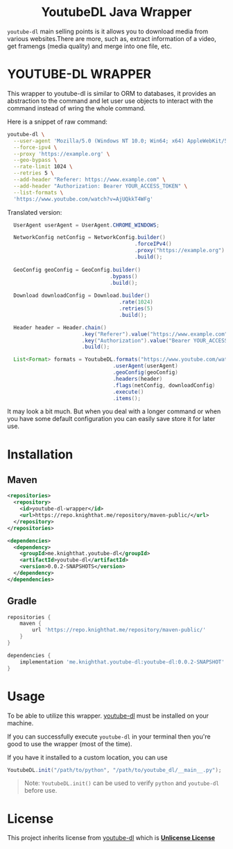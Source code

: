 <h1 align="center">
  YoutubeDL Java Wrapper
</h1>

`youtube-dl` main selling points is it allows you to download media from various websites.There are more, such as, extract information of a video, get framengs (media quality) and merge into one file, etc.

# YOUTUBE-DL WRAPPER

This wrapper to youtube-dl is similar to ORM to databases, it provides an abstraction to the command and let user use objects to interact with the command instead of wring the whole command.

Here is a snippet of raw command:

```sh
youtube-dl \
  --user-agent 'Mozilla/5.0 (Windows NT 10.0; Win64; x64) AppleWebKit/537.36 (KHTML, like Gecko) Chrome/123.0.0.0 Safari/537.3' \
  --force-ipv4 \
  --proxy 'https://example.org' \
  --geo-bypass \
  --rate-limit 1024 \
  --retries 5 \
  --add-header "Referer: https://www.example.com" \
  --add-header "Authorization: Bearer YOUR_ACCESS_TOKEN" \
  --list-formats \
  'https://www.youtube.com/watch?v=AjUQkkT4WFg'
```
Translated version:

```java
  UserAgent userAgent = UserAgent.CHROME_WINDOWS;

  NetworkConfig netConfig = NetworkConfig.builder()
                                         .forceIPv4()
                                         .proxy("https://example.org")
                                         .build();
                                    
  GeoConfig geoConfig = GeoConfig.builder()
                                 .bypass()
                                 .build();
                              
  Download downloadConfig = Download.builder()
                                    .rate(1024)
                                    .retries(5)
                                    .build();

  Header header = Header.chain()
                        .key("Referer").value("https://www.example.com")
                        .key("Authorization").value("Bearer YOUR_ACCESS_TOKEN")
                        .build();

  List<Format> formats = YoutubeDL.formats("https://www.youtube.com/watch?v=AjUQkkT4WFg")
                                  .userAgent(userAgent)
                                  .geoConfig(geoConfig)
                                  .headers(header)
                                  .flags(netConfig, downloadConfig)
                                  .execute()
                                  .items();
```

It may look a bit much. But when you deal with a longer command or when you have some default configuration you can easily save store it for later use.

# Installation

## Maven
```xml
<repositories>
  <repository>
    <id>youtube-dl-wrapper</id>
    <url>https://repo.knighthat.me/repository/maven-public/</url>
  </repository>
</repositories>

<dependencies>
  <dependency>
    <groupId>me.knighthat.youtube-dl</groupId>
    <artifactId>youtube-dl</artifactId>
    <version>0.0.2-SNAPSHOTS</version>
  </dependency>
</dependencies>
```

## Gradle
```groovy
repositories {
    maven {
        url 'https://repo.knighthat.me/repository/maven-public/'
    }
}

dependencies {
    implementation 'me.knighthat.youtube-dl:youtube-dl:0.0.2-SNAPSHOT'
}
```

# Usage

To be able to utilize this wrapper. [youtube-dl](https://github.com/ytdl-org/youtube-dl) must be installed on your machine.

If you can successfully execute `youtube-dl` in your terminal then you're good to use the wrapper (most of the time).

If you have it installed to a custom location, you can use 

```java
YoutubeDL.init("/path/to/python", "/path/to/youtube_dl/__main__.py");
```

> Note: `YoutubeDL.init()` can be used to verify `python` and `youtube-dl` before use.

# License

This project inherits license from [youtube-dl](https://github.com/ytdl-org/youtube-dl/blob/master/LICENSE) which is [**Unlicense License**](https://unlicense.org/)

